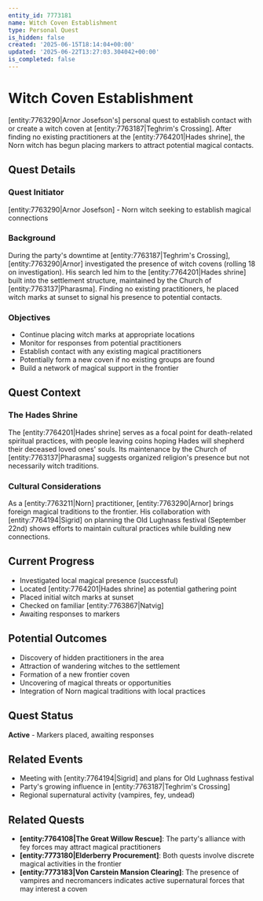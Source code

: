 ```yaml
---
entity_id: 7773181
name: Witch Coven Establishment
type: Personal Quest
is_hidden: false
created: '2025-06-15T18:14:04+00:00'
updated: '2025-06-22T13:27:03.304042+00:00'
is_completed: false
---
```

# Witch Coven Establishment

[entity:7763290|Arnor Josefson's] personal quest to establish contact with or create a witch coven at [entity:7763187|Teghrim's Crossing]. After finding no existing practitioners at the [entity:7764201|Hades shrine], the Norn witch has begun placing markers to attract potential magical contacts.

## Quest Details

### Quest Initiator

[entity:7763290|Arnor Josefson] - Norn witch seeking to establish magical connections

### Background

During the party's downtime at [entity:7763187|Teghrim's Crossing], [entity:7763290|Arnor] investigated the presence of witch covens (rolling 18 on investigation). His search led him to the [entity:7764201|Hades shrine] built into the settlement structure, maintained by the Church of [entity:7763137|Pharasma]. Finding no existing practitioners, he placed witch marks at sunset to signal his presence to potential contacts.

### Objectives

- Continue placing witch marks at appropriate locations
- Monitor for responses from potential practitioners
- Establish contact with any existing magical practitioners
- Potentially form a new coven if no existing groups are found
- Build a network of magical support in the frontier

## Quest Context

### The Hades Shrine

The [entity:7764201|Hades shrine] serves as a focal point for death-related spiritual practices, with people leaving coins hoping Hades will shepherd their deceased loved ones' souls. Its maintenance by the Church of [entity:7763137|Pharasma] suggests organized religion's presence but not necessarily witch traditions.

### Cultural Considerations

As a [entity:7763211|Norn] practitioner, [entity:7763290|Arnor] brings foreign magical traditions to the frontier. His collaboration with [entity:7764194|Sigrid] on planning the Old Lughnass festival (September 22nd) shows efforts to maintain cultural practices while building new connections.

## Current Progress

- Investigated local magical presence (successful)
- Located [entity:7764201|Hades shrine] as potential gathering point
- Placed initial witch marks at sunset
- Checked on familiar [entity:7763867|Natvig]
- Awaiting responses to markers

## Potential Outcomes

- Discovery of hidden practitioners in the area
- Attraction of wandering witches to the settlement
- Formation of a new frontier coven
- Uncovering of magical threats or opportunities
- Integration of Norn magical traditions with local practices

## Quest Status

**Active** - Markers placed, awaiting responses

## Related Events

- Meeting with [entity:7764194|Sigrid] and plans for Old Lughnass festival
- Party's growing influence in [entity:7763187|Teghrim's Crossing]
- Regional supernatural activity (vampires, fey, undead)

## Related Quests

- **[entity:7764108|The Great Willow Rescue]**: The party's alliance with fey forces may attract magical practitioners
- **[entity:7773180|Elderberry Procurement]**: Both quests involve discrete magical activities in the frontier
- **[entity:7773183|Von Carstein Mansion Clearing]**: The presence of vampires and necromancers indicates active supernatural forces that may interest a coven